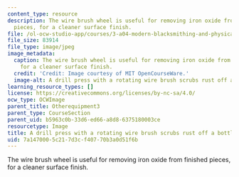 ```yaml
---
content_type: resource
description: The wire brush wheel is useful for removing iron oxide from finished
  pieces, for a cleaner surface finish.
file: /ol-ocw-studio-app/courses/3-a04-modern-blacksmithing-and-physical-metallurgy-fall-2008/7a1470005c217d3cf40770b3a0d51f6b_046.jpg
file_size: 83914
file_type: image/jpeg
image_metadata:
  caption: The wire brush wheel is useful for removing iron oxide from finished pieces,
    for a cleaner surface finish.
  credit: 'Credit: Image courtesy of MIT OpenCourseWare.'
  image-alt: A drill press with a rotating wire brush scrubs rust off a bottle opener.
learning_resource_types: []
license: https://creativecommons.org/licenses/by-nc-sa/4.0/
ocw_type: OCWImage
parent_title: Otherequipment3
parent_type: CourseSection
parent_uid: b5963c0b-33d6-ed66-a8d8-6375180003ce
resourcetype: Image
title: A drill press with a rotating wire brush scrubs rust off a bottle opener
uid: 7a147000-5c21-7d3c-f407-70b3a0d51f6b
---
```

The wire brush wheel is useful for removing iron oxide from finished pieces, for a cleaner surface finish.